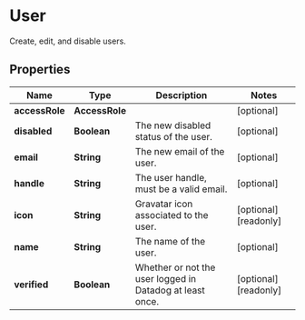 # User

Create, edit, and disable users.

## Properties

| Name           | Type           | Description                                              | Notes                 |
| -------------- | -------------- | -------------------------------------------------------- | --------------------- |
| **accessRole** | **AccessRole** |                                                          | [optional]            |
| **disabled**   | **Boolean**    | The new disabled status of the user.                     | [optional]            |
| **email**      | **String**     | The new email of the user.                               | [optional]            |
| **handle**     | **String**     | The user handle, must be a valid email.                  | [optional]            |
| **icon**       | **String**     | Gravatar icon associated to the user.                    | [optional] [readonly] |
| **name**       | **String**     | The name of the user.                                    | [optional]            |
| **verified**   | **Boolean**    | Whether or not the user logged in Datadog at least once. | [optional] [readonly] |
